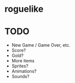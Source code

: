 # roguelike
 
# TODO
* New Game / Game Over, etc.
* Score?
* Gold?
* More items
* Sprites?
* Animations?
* Sounds?
